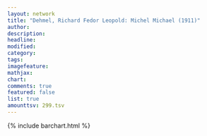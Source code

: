 ```yaml
---
layout: network
title: "Dehmel, Richard Fedor Leopold: Michel Michael (1911)"
author:
description:
headline:
modified:
category:
tags:
imagefeature: 
mathjax: 
chart: 
comments: true
featured: false
list: true
amounttsv: 299.tsv
---
```

{% include barchart.html %}
